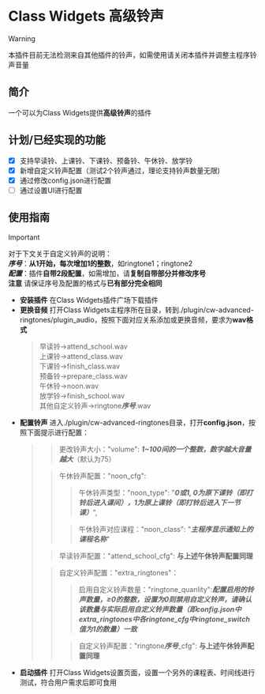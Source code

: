 # Class Widgets 高级铃声
> [!WARNING]
> 本插件目前无法检测来自其他插件的铃声，如需使用请关闭本插件并调整主程序铃声音量
## 简介
一个可以为Class Widgets提供**高级铃声**的插件
## 计划/已经实现的功能
- [x] 支持早读铃、上课铃、下课铃、预备铃、午休铃、放学铃
- [x] 新增自定义铃声配置（测试2个铃声通过，理论支持铃声数量无限)
- [x] 通过修改config.json进行配置
- [ ] 通过设置UI进行配置
## 使用指南
> [!IMPORTANT]
> 对于下文关于自定义铃声的说明：<br>
> ***序号***：**从1开始，每次增加1的整数**，如ringtone1；ringtone2 <br>
> ***配置***：插件**自带2段配置**，如需增加，请**复制自带部分并修改序号**<br>
> **注意**  请保证序号及配置的格式与**已有部分完全相同**
- **安装插件**  在Class Widgets插件广场下载插件
- **更换音频**  打开Class Widgets主程序所在目录，转到./plugin/cw-advanced-ringtones/plugin_audio，按照下面对应关系添加或更换音频，要求为**wav格式** <br>
  >早读铃→attend_school.wav<br> 上课铃→attend_class.wav <br> 下课铃→finish_class.wav <br> 预备铃→prepare_class.wav <br> 午休铃→noon.wav <br> 放学铃→finish_school.wav <br> 其他自定义铃声→ringtone***序号***.wav
- **配置铃声**  进入./plugin/cw-advanced-ringtones目录，打开**config.json**，按照下面提示进行配置： 
   > > 更改铃声大小："volume": ***1~100间的一个整数，数字越大音量越大***（默认为75）
   > 
   > > 午休铃声配置："noon_cfg": 
   > > > 午休铃声类型："noon_type": "***0或1, 0为原下课铃（即打铃后进入课间），1为原上课铃（即打铃后进入下一节课）***",
   > >  
   > > > 午休铃声对应课程："noon_class": "***主程序显示通知上的课程名称***"
   >  
   > > 早读铃声配置："attend_school_cfg": **与上述午休铃声配置同理**
   >
   > > 自定义铃声配置："extra_ringtones"：
   > > > 启用自定义铃声数量："ringtone_quanlity":***配置启用的铃声数量，≥0的整数，设置为0则禁用自定义铃声，请确认该数量与实际启用自定义铃声数量（即config.json中extra_ringtones中各ringtone_cfg中ringtone_switch值为1的数量）一致***
   > > 
   > > > 自定义铃声配置："ringtone***序号***_cfg": **与上述午休铃声配置同理**
- **启动插件**  打开Class Widgets设置页面，设置一个另外的课程表、时间线进行测试，符合用户需求后即可食用
